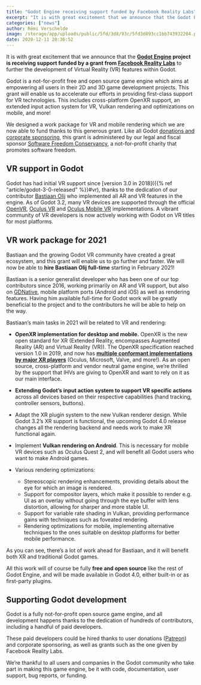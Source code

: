 ```yaml
---
title: "Godot Engine receiving support funded by Facebook Reality Labs"
excerpt: "It is with great excitement that we announce that the Godot Engine project is receiving support funded by a grant from Facebook Reality Labs to further the development of Virtual Reality (VR) features within Godot."
categories: ["news"]
author: Rémi Verschelde
image: /storage/app/uploads/public/5fd/3d8/93c/5fd3d893cc1bb743932204.png
date: 2020-12-11 20:36:52
---
```


It is with great excitement that we announce that the **[Godot Engine](https://godotengine.org) project is receiving support funded by a grant from [Facebook Reality Labs](https://about.fb.com/realitylabs/)** to further the development of Virtual Reality (VR) features within Godot.

Godot is a not-for-profit free and open source game engine which aims at empowering all users in their 2D and 3D game development projects. This grant will enable us to accelerate our efforts in providing first-class support for VR technologies. This includes cross-platform OpenXR support, an extended input action system for VR, Vulkan rendering and optimizations on mobile, and more!

We designed a work package for VR and mobile rendering which we are now able to fund thanks to this generous grant. Like all Godot [donations and corporate sponsoring](https://godotengine.org/donate), this grant is administered by our legal and fiscal sponsor [Software Freedom Conservancy](https://sfconservancy.org/), a not-for-profit charity that promotes software freedom.

## VR support in Godot

Godot has had initial VR support since [version 3.0 in 2018]({{% ref "article/godot-3-0-released" %}}#vr), thanks to the dedication of our contributor [Bastiaan Olij](https://github.com/BastiaanOlij) who implemented all AR and VR features in the engine. As of Godot 3.2, many VR devices are supported through the official [OpenVR](https://godotengine.org/asset-library/asset/150), [Oculus VR](https://godotengine.org/asset-library/asset/164) and [Oculus Mobile VR](https://godotengine.org/asset-library/asset/500) implementations. A vibrant community of VR developers is now actively working with Godot on VR titles for most platforms.

## VR work package for 2021

Bastiaan and the growing Godot VR community have created a great ecosystem, and this grant will enable us to go further and faster. We will now be able to **hire Bastiaan Olij full-time** starting in February 2021!

Bastiaan is a senior generalist developer who has been one of our top contributors since 2016, working primarily on AR and VR support, but also on [GDNative](https://docs.godotengine.org/en/latest/tutorials/scripting/gdnative/what_is_gdnative.html), mobile platform ports (Android and iOS) as well as rendering features. Having him available full-time for Godot work will be greatly beneficial to the project and to the contributors he will be able to help on the way.

Bastiaan’s main tasks in 2021 will be related to VR and rendering:

- **OpenXR implementation for desktop and mobile.** OpenXR is the new open standard for XR (Extended Reality, encompasses Augmented Reality (AR) and Virtual Reality (VR)). The OpenXR specification reached version 1.0 in 2019, and now has [**multiple conformant implementations by major XR players**](https://www.khronos.org/news/press/multiple-conformant-openxr-implementations-ship-bringing-to-life-the-dream-of-portable-xr-applications) (Oculus, Microsoft, Valve, and more!). As an open source, cross-platform and vendor neutral game engine, we’re thrilled by the support that IHVs are giving to OpenXR and want to rely on it as our main interface.
- **Extending Godot’s input action system to support VR specific actions** across all devices based on their respective capabilities (hand tracking, controller sensors, buttons).
- Adapt the XR plugin system to the new Vulkan renderer design. While Godot 3.2’s XR support is functional, the upcoming Godot 4.0 release changes all the rendering backend and needs work to make XR functional again.
- Implement **Vulkan rendering on Android**. This is necessary for mobile VR devices such as Oculus Quest 2, and will benefit all Godot users who want to make Android games.
- Various rendering optimizations:

   * Stereoscopic rendering enhancements, providing details about the eye for which an image is rendered.
   * Support for compositor layers, which make it possible to render e.g. UI as an overlay without going through the eye buffer with lens distortion, allowing for sharper and more stable UI.
   * Support for variable rate shading in Vulkan, providing performance gains with techniques such as foveated rendering.
   * Rendering optimizations for mobile, implementing alternative techniques to the ones suitable on desktop platforms for better mobile performance.

As you can see, there’s a lot of work ahead for Bastiaan, and it will benefit both XR and traditional Godot games.

All this work will of course be fully **free and open source** like the rest of Godot Engine, and will be made available in Godot 4.0, either built-in or as first-party plugins.

## Supporting Godot development

Godot is a fully not-for-profit open source game engine, and all development happens thanks to the dedication of hundreds of contributors, including a handful of paid developers.

These paid developers could be hired thanks to user donations ([Patreon](https://patreon.com/godotengine)) and corporate sponsoring, as well as grants such as the one given by Facebook Reality Labs.

We’re thankful to all users and companies in the Godot community who take part in making this game engine, be it with code, documentation, user support, bug reports, or funding.
